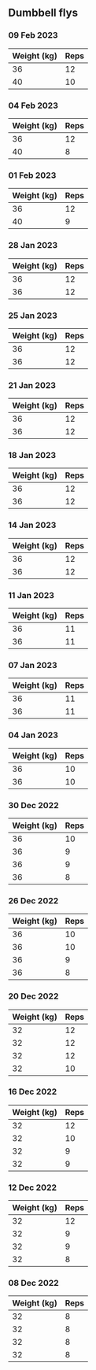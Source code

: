 ## Dumbbell flys

### 09 Feb 2023

| Weight (kg) | Reps |
| ----------- | ---- |
| 36 | 12 |
| 40 | 10 |

### 04 Feb 2023

| Weight (kg) | Reps |
| ----------- | ---- |
| 36 | 12 |
| 40 | 8 |

### 01 Feb 2023

| Weight (kg) | Reps |
| ----------- | ---- |
| 36 | 12 |
| 40 | 9 |

### 28 Jan 2023

| Weight (kg) | Reps |
| ----------- | ---- |
| 36 | 12 |
| 36 | 12 |

### 25 Jan 2023

| Weight (kg) | Reps |
| ----------- | ---- |
| 36 | 12 |
| 36 | 12 |

### 21 Jan 2023

| Weight (kg) | Reps |
| ----------- | ---- |
| 36 | 12 |
| 36 | 12 |

### 18 Jan 2023

| Weight (kg) | Reps |
| ----------- | ---- |
| 36 | 12 |
| 36 | 12 |

### 14 Jan 2023

| Weight (kg) | Reps |
| ----------- | ---- |
| 36 | 12 |
| 36 | 12 |

### 11 Jan 2023

| Weight (kg) | Reps |
| ----------- | ---- |
| 36 | 11 |
| 36 | 11 |

### 07 Jan 2023

| Weight (kg) | Reps |
| ----------- | ---- |
| 36 | 11 |
| 36 | 11 |

### 04 Jan 2023

| Weight (kg) | Reps |
| ----------- | ---- |
| 36 | 10 |
| 36 | 10 |

### 30 Dec 2022

| Weight (kg) | Reps |
| ----------- | ---- |
| 36 | 10 |
| 36 | 9 |
| 36 | 9 |
| 36 | 8 |

### 26 Dec 2022

| Weight (kg) | Reps |
| ----------- | ---- |
| 36 | 10 |
| 36 | 10 |
| 36 | 9 |
| 36 | 8 |

### 20 Dec 2022

| Weight (kg) | Reps |
| ----------- | ---- |
| 32 | 12 |
| 32 | 12 |
| 32 | 12 |
| 32 | 10 |

### 16 Dec 2022

| Weight (kg) | Reps |
| ----------- | ---- |
| 32 | 12 |
| 32 | 10 |
| 32 | 9 |
| 32 | 9 |

### 12 Dec 2022

| Weight (kg) | Reps |
| ----------- | ---- |
| 32 | 12 |
| 32 | 9 |
| 32 | 9 |
| 32 | 8 |

### 08 Dec 2022

| Weight (kg) | Reps |
| ----------- | ---- |
| 32 | 8 |
| 32 | 8 |
| 32 | 8 |
| 32 | 8 |